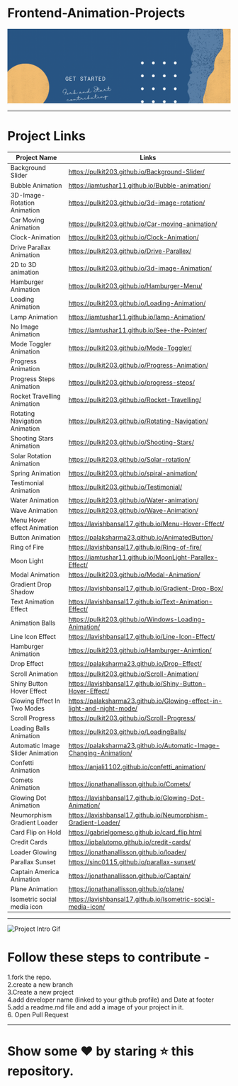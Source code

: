 # Frontend-Animation-Projects

![Project Intro Gif](https://raw.githubusercontent.com/Pulkit203/project-intro-gif/main/Blue%20and%20Yellow%20Modern%20Artisan%20Parties%20and%20Celebrations%20X-Frame%20Banner.gif)

---

# Project Links

| Project Name                  | Links                                                                   |
| ----------------------------- | ----------------------------------------------------------------------- |
| Background Slider             | https://pulkit203.github.io/Background-Slider/                          |
| Bubble Animation              | https://iamtushar11.github.io/Bubble-animation/                         |
| 3D-Image-Rotation Animation   | https://pulkit203.github.io/3d-image-rotation/                          |
| Car Moving Animation          | https://pulkit203.github.io/Car-moving-animation/                       |
| Clock-Animation               | https://pulkit203.github.io/Clock-Animation/                            |
| Drive Parallax Animation      | https://pulkit203.github.io/Drive-Parallex/                             |
| 2D to 3D animation            | https://pulkit203.github.io/3d-image-Animation/                         |
| Hamburger Animation           | https://pulkit203.github.io/Hamburger-Menu/                             |
| Loading Animation             | https://pulkit203.github.io/Loading-Animation/                          |
| Lamp Animation                | https://iamtushar11.github.io/lamp-Animation/                           |
| No Image Animation            | https://iamtushar11.github.io/See-the-Pointer/                          |
| Mode Toggler Animation        | https://pulkit203.github.io/Mode-Toggler/                               |
| Progress Animation            | https://pulkit203.github.io/Progress-Animation/                         |
| Progress Steps Animation      | https://pulkit203.github.io/progress-steps/                             |
| Rocket Travelling Animation   | https://pulkit203.github.io/Rocket-Travelling/                          |
| Rotating Navigation Animation | https://pulkit203.github.io/Rotating-Navigation/                        |
| Shooting Stars Animation      | https://pulkit203.github.io/Shooting-Stars/                             |
| Solar Rotation Animation      | https://pulkit203.github.io/Solar-rotation/                             |
| Spring Animation              | https://pulkit203.github.io/spiral-animation/                           |
| Testimonial Animation         | https://pulkit203.github.io/Testimonial/                                |
| Water Animation               | https://pulkit203.github.io/Water-animation/                            |
| Wave Animation                | https://pulkit203.github.io/Wave-Animation/                             |
| Menu Hover effect Animation   | https://lavishbansal17.github.io/Menu-Hover-Effect/                     |
| Button Animation              | https://palaksharma23.github.io/AnimatedButton/                         |
| Ring of Fire                  | https://lavishbansal17.github.io/Ring-of-fire/                          |
| Moon Light                    | https://iamtushar11.github.io/MoonLight-Parallex-Effect/                |
| Modal Animation               | https://pulkit203.github.io/Modal-Animation/                            |
| Gradient Drop Shadow          | https://lavishbansal17.github.io/Gradient-Drop-Box/                     |
| Text Animation Effect         | https://lavishbansal17.github.io/Text-Animation-Effect/                 |
| Animation Balls               | https://pulkit203.github.io/Windows-Loading-Animation/                  |
| Line Icon Effect              | https://lavishbansal17.github.io/Line-Icon-Effect/                      |
| Hamburger Animation           | https://pulkit203.github.io/Hamburger-Animtion/                         |
| Drop Effect                   | https://palaksharma23.github.io/Drop-Effect/                            |
| Scroll Animation              | https://pulkit203.github.io/Scroll-Animation/                           |
| Shiny Button Hover Effect     | https://lavishbansal17.github.io/Shiny-Button-Hover-Effect/             |
| Glowing Effect In Two Modes   | https://palaksharma23.github.io/Glowing-effect-in-light-and-night-mode/ |
| Scroll Progress               | https://pulkit203.github.io/Scroll-Progress/                            |
| Loading Balls Animation       | https://pulkit203.github.io/LoadingBalls/                               |
| Automatic Image Slider Animation|https://palaksharma23.github.io/Automatic-Image-Changing-Animation/    |
| Confetti Animation            | https://anjali1102.github.io/confetti_animation/                        |                   
| Comets Animation            | https://jonathanallisson.github.io/Comets/                        |        
| Glowing Dot Animation         | https://lavishbansal17.github.io/Glowing-Dot-Animation/                 |      
| Neumorphism Gradient Loader   | https://lavishbansal17.github.io/Neumorphism-Gradient-Loader/           |
| Card Flip on Hold             | https://gabrielgomeso.github.io/card_flip.html                          |
| Credit Cards                  | https://iqbalutomo.github.io/credit-cards/                              |
| Loader Glowing                | https://jonathanallisson.github.io/loader/                              |
| Parallax Sunset               | https://sinc0115.github.io/parallax-sunset/                             |
| Captain America Animation     | https://jonathanallisson.github.io/Captain/                             |
| Plane Animation               | https://jonathanallisson.github.io/plane/                               |
| Isometric social media icon   | https://lavishbansal17.github.io/Isometric-social-media-icon/           |
- --

![Project Intro Gif](./Gif.gif)

# Follow these steps to contribute -

1.fork the repo.
<br/>
2.create a new branch
<br/>
3.Create a new project
<br/>
4.add developer name (linked to your github profile) and Date at footer
<br/>
5.add a readme.md file and add a image of your project in it.
<br/> 6. Open Pull Request
<br/>

---

# Show some ❤️ by staring ⭐️ this repository.
